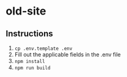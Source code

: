 # old-site

## Instructions
1. `cp .env.template .env`
2. Fill out the applicable fields in the .env file
3. `npm install`
4. `npm run build`
